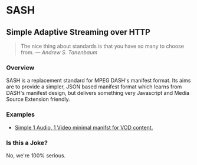 # SASH
## Simple Adaptive Streaming over HTTP

> The nice thing about standards is that you have so many to choose from. *&mdash; Andrew S. Tanenbaum*

### Overview

SASH is a replacement standard for MPEG DASH's manifest format. Its aims are to provide a simpler, JSON based manifest format which learns from DASH's manifest design, but delivers something very Javascript and Media Source Extension friendly.

### Examples

* [Simple 1 Audio, 1 Video minimal manifst for VOD content.](sash-single-audio-single-video-vod-only.json)

### Is this a Joke?

No, we're 100% serious.
